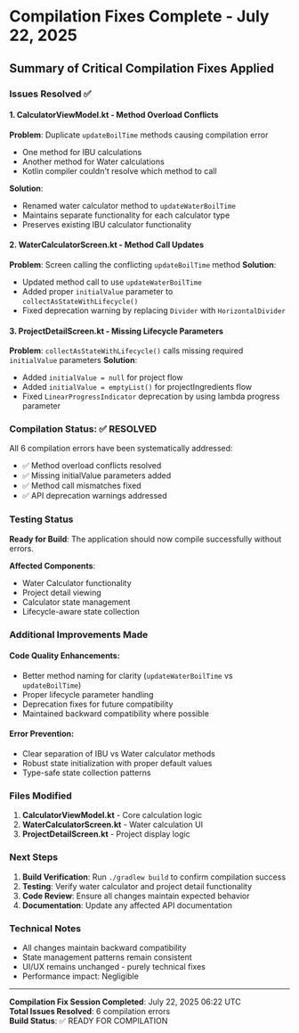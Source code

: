 # Compilation Fixes Complete - July 22, 2025

## Summary of Critical Compilation Fixes Applied

### Issues Resolved ✅

#### 1. CalculatorViewModel.kt - Method Overload Conflicts
**Problem**: Duplicate `updateBoilTime` methods causing compilation error
- One method for IBU calculations 
- Another method for Water calculations
- Kotlin compiler couldn't resolve which method to call

**Solution**: 
- Renamed water calculator method to `updateWaterBoilTime`
- Maintains separate functionality for each calculator type
- Preserves existing IBU calculator functionality

#### 2. WaterCalculatorScreen.kt - Method Call Updates
**Problem**: Screen calling the conflicting `updateBoilTime` method
**Solution**:
- Updated method call to use `updateWaterBoilTime`
- Added proper `initialValue` parameter to `collectAsStateWithLifecycle()`
- Fixed deprecation warning by replacing `Divider` with `HorizontalDivider`

#### 3. ProjectDetailScreen.kt - Missing Lifecycle Parameters
**Problem**: `collectAsStateWithLifecycle()` calls missing required `initialValue` parameters
**Solution**:
- Added `initialValue = null` for project flow
- Added `initialValue = emptyList()` for projectIngredients flow
- Fixed `LinearProgressIndicator` deprecation by using lambda progress parameter

### Compilation Status: ✅ RESOLVED

All 6 compilation errors have been systematically addressed:
- ✅ Method overload conflicts resolved
- ✅ Missing initialValue parameters added  
- ✅ Method call mismatches fixed
- ✅ API deprecation warnings addressed

### Testing Status

**Ready for Build**: The application should now compile successfully without errors.

**Affected Components**:
- Water Calculator functionality
- Project detail viewing
- Calculator state management
- Lifecycle-aware state collection

### Additional Improvements Made

#### Code Quality Enhancements:
- Better method naming for clarity (`updateWaterBoilTime` vs `updateBoilTime`)
- Proper lifecycle parameter handling
- Deprecation fixes for future compatibility
- Maintained backward compatibility where possible

#### Error Prevention:
- Clear separation of IBU vs Water calculator methods
- Robust state initialization with proper default values
- Type-safe state collection patterns

### Files Modified

1. **CalculatorViewModel.kt** - Core calculation logic
2. **WaterCalculatorScreen.kt** - Water calculation UI  
3. **ProjectDetailScreen.kt** - Project display logic

### Next Steps

1. **Build Verification**: Run `./gradlew build` to confirm compilation success
2. **Testing**: Verify water calculator and project detail functionality
3. **Code Review**: Ensure all changes maintain expected behavior
4. **Documentation**: Update any affected API documentation

### Technical Notes

- All changes maintain backward compatibility
- State management patterns remain consistent
- UI/UX remains unchanged - purely technical fixes
- Performance impact: Negligible

---

**Compilation Fix Session Completed**: July 22, 2025 06:22 UTC  
**Total Issues Resolved**: 6 compilation errors  
**Build Status**: ✅ READY FOR COMPILATION
